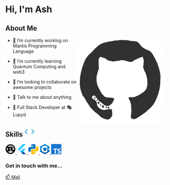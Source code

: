

# Hi, I'm Ash


<h2> About Me </h2>

<img width="55%" align="right" alt="Github" src="./assets/github.gif" />


- 🔭 I’m currently working on Mantis Programming Language

- 🌱 I’m currently learning Quantum Computing and web3

- 👯 I’m looking to collaborate on awesome projects

- 💬 Talk to me about anything

- 🤖 Full Stack Developer at 🎭 Lupyd


<h2> Skills <img src = "./assets/code.gif" width = 32px height=32px> </h2>
<a href= https://github.com/ash-hashtag?tab=repositories&q=&type=&language=rust&sort= > <img width ='32px' height='32px' src ='./assets/rust.svg'> </a>
<a href= https://github.com/ash-hashtag?tab=repositories&q=&type=&language=flutter&sort= > <img width ='32px' height='32px' src ='./assets/flutter.svg'> </a>
<a href= https://github.com/ash-hashtag?tab=repositories&q=&type=&language=python&sort= > <img width ='32px' height='32px' src ='./assets/python.svg'> </a>
<a href= https://github.com/ash-hashtag?tab=repositories&q=&type=&language=cpp&sort= > <img width ='32px' height='32px' src ='./assets/cpp.svg'> </a>
<a href= https://github.com/ash-hashtag?tab=repositories&q=&type=&language=typescript&sort= > <img width ='32px' height='32px' src ='./assets/typescript.svg'> </a>


### Get in touch with me...
[📫 Mail](mailto://hashtag438@gmail.com)
